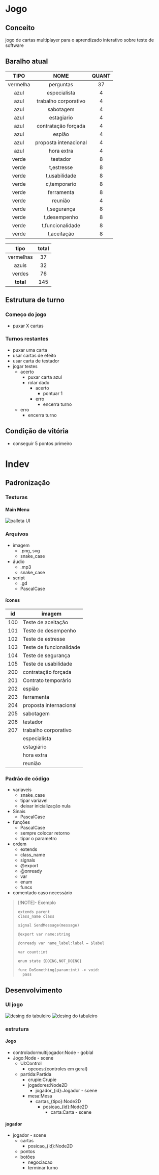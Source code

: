 # Jogo
## Conceito
jogo de cartas multiplayer para o aprendizado interativo sobre teste de software
## Baralho atual

|   TIPO   |         NOME          | QUANT |
| :------: | :-------------------: | :---: |
| vermelha |       perguntas       |  37   |
|   azul   |     especialista      |   4   |
|   azul   | trabalho corporativo  |   4   |
|   azul   |       sabotagem       |   4   |
|   azul   |      estagiario       |   4   |
|   azul   |  contratação forçada  |   4   |
|   azul   |        espião         |   4   |
|   azul   | proposta intenacional |   4   |
|   azul   |      hora extra       |   4   |
|  verde   |       testador        |   8   |
|  verde   |      t,estresse       |   8   |
|  verde   |     t,usabilidade     |   8   |
|  verde   |     c,temporario      |   8   |
|  verde   |      ferramenta       |   8   |
|  verde   |        reunião        |   4   |
|  verde   |      t,segurança      |   8   |
|  verde   |     t,desempenho      |   8   |
|  verde   |   t,funcionalidade    |   8   |
|  verde   |      t,aceitação      |   8   |

|   tipo    | total |
| :-------: | :---: |
| vermelhas |  37   |
|   azuis   |  32   |
|  verdes   |  76   |
| **total** |  145  |

## Estrutura de turno
### Começo do jogo
- puxar X cartas
### Turnos restantes
- puxar uma carta
- usar cartas de efeito
- usar carta de testador
- jogar testes
	- acerto
		- puxar carta azul
		- rolar dado
			- acerto
				- pontuar 1
			- erro
				- encerra turno
	- erro
		- encerra turno
## Condição de vitória
- conseguir 5 pontos primeiro
# Indev
## Padronização
### Texturas
#### Main Menu
![palleta UI](images/0.png)
### Arquivos
- imagem
	- .png,.svg
	- snake_case
- áudio
	- .mp3
	- snake_case
- script
	- .gd
	- PascalCase

#### ícones

| id  | imagem                  |
| --- | ----------------------- |
| 100 | Teste de aceitação      |
| 101 | Teste de desempenho     |
| 102 | Teste de estresse       |
| 103 | Teste de funcionalidade |
| 104 | Teste de segurança      |
| 105 | Teste de usabilidade    |
| 200 | contratação forçada     |
| 201 | Contrato temporário     |
| 202 | espião                  |
| 203 | ferramenta              |
| 204 | proposta internacional  |
| 205 | sabotagem               |
| 206 | testador                |
| 207 | trabalho corporativo    |
|     | especialista            |
|     | estagiário              |
|     | hora extra              |
|     | reunião                 |

### Padrão de código
- variaveis
	- snake_case
	- tipar variavel
	- deixar inicialização nula
- Sinais
	- PascalCase
- funções
	- PascalCase
	- sempre colocar retorno
	- tipar o parametro
- ordem
	- extends
	- class_name
	- signals
	- @export
	- @onready
	- var
	- enum
	- funcs
- comentado caso necessário 

>[!NOTE]- Exemplo
>```gdscript
>extends parent
>class_name class
>
>signal SendMessage(message)
>
>@export var name:string
>
>@onready var name_label:label = $label
>
>var count:int
>
>enum state {DOING,NOT_DOING}
>
>func DoSomething(param:int) -> void:
>	pass
>```

## Desenvolvimento
### UI jogo
![desing do tabuleiro](images/1.png)
![desing do tabuleiro](images/2.png)

### estrutura 
#### Jogo
- controladormultijogador:Node - goblal
- Jogo:Node - scene
	- UI:Control
		- opcoes:{controles em geral}
	- partida:Partida
		- crupie:Crupie
		- jogadores:Node2D
			- jogador_{id}:Jogador - scene
		- mesa:Mesa 
			- cartas_{tipo}:Node2D
				- posicao_{id}:Node2D
					- carta:Carta - scene
#### jogador
- jogador - scene
	- cartas
		- posicao_{id}:Node2D
	- pontos
	- botões
		- negociacao
		- terminar turno
